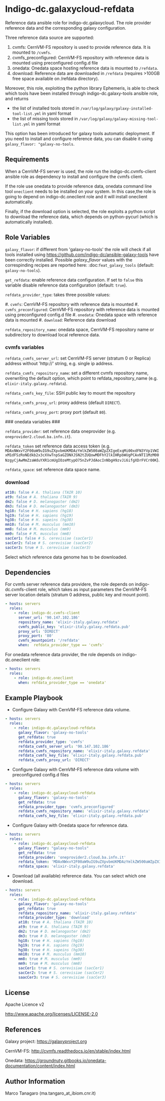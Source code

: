 Indigo-dc.galaxycloud-refdata
=============================
Reference data ansible role for indigo-dc.galaxycloud.
The role provider reference data and the corresponding galaxy configuration.

Three reference data source are supported:
1. cvmfs: CernVM-FS repository is used to provide reference data. It is mounted to ``/cvmfs``.
2. cvmfs_preconfigured: CernVM-FS repository with reference data is mounted using preconfigured config.d file
3. onedata: Onedata space hosting reference data is mounted to ``/refdata``.
4. download: Reference data are downloaded in ``/refdata`` (requires >100GB free space available on /refdata directory).

Moreover, this role, exploiting the python library Ephemeris, is able to check which tools have been installed through indigo-dc.galaxy-tools ansible role, and returns

- the list of installed tools stored in ``/var/log/galaxy/galaxy-installed-tool-list.yml`` in yaml format
- the list of missing tools stored in ``/var/log/galaxy/galaxy-missing-tool-list.yml`` in yaml format

 This option has been introduced for galaxy tools automatic deployment. If you need to install and configure reference data, you can disable it using ``galaxy_flavor: "galaxy-no-tools``.

Requirements
------------
When a CernVM-FS server is used, the role run the indigo-dc.cvmfs-client ansible role as dependency to install and configure the cvmfs client.

If the role use onedata to provide reference data, onedata command line tool ``oneclient`` needs to be installed on your system.
In this case,the role is going to depend on indigo-dc.oneclient role and it will install oneclient automatically.

Finally, if the download option is selected, the role exploits a python script to download the reference data, which depends on python-pycurl (which is automatically installed).

Role Variables
--------------
``galaxy_flavor``: if different from 'galaxy-no-tools' the role will check if all tools installed using https://github.com/indigo-dc/ansible-galaxy-tools have been correctly installed. Possible *galaxy_flavor* values with the correspinding recipes are reported here: :doc:`feat_galaxy_tools` (default: ``galaxy-no-tools``).

``get_refdata``: enable reference data configuration. If set to ``false`` this variable disable reference data configuration (default: ``true``).

``refdata_provider_type``: takes three possible values:

  #. ``cvmfs``: CernVM-FS repository with reference data is mounted
  #. ``cvmfs_preconfigured``: CernVM-FS repository with reference data is mounted using preconfigured config.d file
  #. ``onedata``: Onedata space with reference data is mounted
  #. ``download``: Reference data download

``refdata_repository_name``: onedata space, CernVM-FS repository name or subdirectory to download local reference data.

### cvmfs variables ###

``refdata_cvmfs_server_url``: set CernVM-FS server (stratum 0 or Replica) address without 'http://' string, e.g. single ip address.

``refdata_cvmfs_repository_name``: set a different cvmfs repository name, overwriting the default option, which point to refdata_repository_name (e.g. ``elixir-italy.galaxy.refdata``).

``refdata_cvmfs_key_file``: SSH public key to mount the repository

``refdata_cvmfs_proxy_url``: proxy address (default ``DIRECT``).

``refdata_cvmfs_proxy_port``: proxy port (default ``80``).

### onedata variables ###

``refdata_provider``: set reference data oneprovider (e.g. ``oneprovider2.cloud.ba.infn.it``).

``refdata_token`` set reference data access token (e.g. ``MDAxNWxvY2F00aW9uIG9uZXpvbmUKMDAzYmlkZW500aWZpZXIgeExqMi00xdFN3YVp1VWIxM1dFSzRoNEdkb2x3cXVwTnpSaGZONXJSN2tZUQowMDFhY2lkIHRpbWUgPCAxNTI1MzM00NzgyCjAwMmZzaWduYXR1cmUgIOzeMtypO75nZvPJdAocInNbgH9zvJi6ifgXDrFVCr00K``).

``refdata_space``: set reference data space name.

### download ###

```yaml
at10: false # A. thaliana (TAIR 10)
at9: false # A. thaliana (TAIR 9)
dm2: false # D. melanogaster (dm2)
dm3: false # D. melanogaster (dm3)
hg18: false # H. sapiens (hg18)
hg19: false # H. sapiens (hg19)
hg38: false # H. sapeins (hg38)
mm10: false # M. musculus (mm10)
mm8: false # M. musculus (mm9)
mm9: false # M. musculus (mm8)
sacCer1: false # S. cerevisiae (sacCer1)
sacCer2: false # S. cerevisiae (sacCer2)
sacCer3: true # S. cerevisiae (sacCer3)
```
Select which reference data genome has to be downloaded.  

Dependencies
------------
For cvmfs server reference data providere, the role depends on indigo-dc.cvmfs-client role, which takes as input parameters the CernVM-FS server location details (stratum 0 address, public key and mount point).

```yaml
- hosts: servers
  roles:
    - role: indigo-dc.cvmfs-client
      server_url: '90.147.102.186'
      repository_name: 'elixir-italy.galaxy.refdata'
      cvmfs_public_key: 'elixir-italy.galaxy.refdata.pub'
      proxy_url: 'DIRECT'
      proxy_port: '80'
      cvmfs_mountpoint: '/refdata'
      when:  refdata_provider_type == 'cvmfs'
```
For onedata reference data provider, the role depends on indigo-dc.oneclient role:

```yaml
- hosts: servers
  roles:
    - role: indigo-dc.oneclient
      when: refdata_provider_type == 'onedata'
```

Example Playbook
----------------

- Configure Galaxy with CernVM-FS reference data volume.
```yaml
- hosts: servers
  roles:
    - role: indigo-dc.galaxycloud-refdata
      galaxy_flavor: 'galaxy-no-tools'
      get_refdata: true
      refdata_provider_type: 'cvmfs'
      refdata_cvmfs_server_url: '90.147.102.186'
      refdata_cvmfs_repository_name: 'elixir-italy.galaxy.refdata'
      refdata_cvmfs_key_file: 'elixir-italy.galaxy.refdata.pub'
      refdata_cvmfs_proxy_url: 'DIRECT'
```
- Configure Galaxy with CernVM-FS reference data volume with preconfigured config.d files
```yaml
- hosts: servers
  roles:
    - role: indigo-dc.galaxycloud-refdata
      galaxy_flavor: 'galaxy-no-tools'
      get_refdata: true
      refdata_provider_type: 'cvmfs_preconfigured'
      refdata_cvmfs_repository_name: 'elixir-italy.galaxy.refdata'
      refdata_cvmfs_key_file: 'elixir-italy.galaxy.refdata.pub'
```

- Configure Galaxy with Onedata space for reference data.
```yaml
- hosts: servers
  roles:
    - role: indigo-dc.galaxycloud-refdata
      galaxy_flavor: "galaxy-no-tools"
      get_refdata: true
      refdata_provider: 'oneprovider2.cloud.ba.infn.it'
      refdata_token: 'MDAxNWxvY2F00aW9uIG9uZXpvbmUKMDAzYmlkZW500aWZpZXIgeExqMi00xdFN3YVp1VWIxM1dFSzRoNEdkb2x3cXVwTnpSaGZONXJSN2tZUQowMDFhY2lkIHRpbWUgPCAxNTI1MzM00NzgyCjAwMmZzaWduYXR1cmUgIOzeMtypO75nZvPJdAocInNbgH9zvJi6ifgXDrFVCr00K'
      refdata_space: 'elixir-italy.galaxy.refdata'
```

- Download (all available) reference data. You can select which one download.
```yaml
- hosts: servers
  roles:
    - role: indigo-dc.galaxycloud-refdata
      galaxy_flavor: 'galaxy-no-tools'
      get_refdata: true
      refdata_repository_name: 'elixir-italy.galaxy.refdata'
      refdata_provider_type: 'download'
      at10: true # A. thaliana (TAIR 10)
      at9: true # A. thaliana (TAIR 9)
      dm2: true # D. melanogaster (dm2)
      dm3: true # D. melanogaster (dm3)
      hg18: true # H. sapiens (hg18)
      hg19: true # H. sapiens (hg19)
      hg38: true # H. sapeins (hg38)
      mm10: true # M. musculus (mm10)
      mm8: true # M. musculus (mm9)
      mm9: true # M. musculus (mm8)
      sacCer1: true # S. cerevisiae (sacCer1)
      sacCer2: true # S. cerevisiae (sacCer2)
      saacCer3: true # S. cerevisiae (sacCer3)
```

License
-------

Apache Licence v2

http://www.apache.org/licenses/LICENSE-2.0

References
----------

Galaxy project: https://galaxyproject.org

CernVM-FS: http://cvmfs.readthedocs.io/en/stable/index.html

Onedata: https://groundnuty.gitbooks.io/onedata-documentation/content/index.html

Author Information
------------------

Marco Tanagaro (ma.tangaro_at_ibiom.cnr.it)
